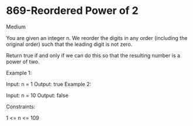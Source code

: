 <h1>869-Reordered Power of 2</h1>

Medium

You are given an integer n. We reorder the digits in any order (including the original order) such that the leading digit is not zero.

Return true if and only if we can do this so that the resulting number is a power of two.

 

Example 1:

Input: n = 1
Output: true
Example 2:

Input: n = 10
Output: false
 

Constraints:

1 <= n <= 109